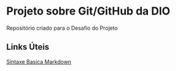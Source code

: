#   Projeto sobre Git/GitHub da DIO
Repositório criado para o Desafio do Projeto

##   Links Úteis
[ Sintaxe Basica Markdown ](https://www.markdownguide.org/basic-syntax/)
